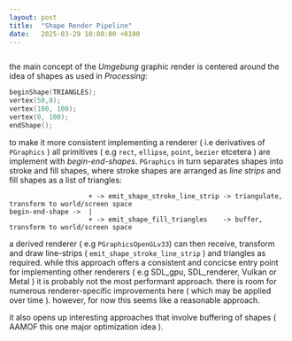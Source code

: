 ```yaml
---
layout: post
title:  "Shape Render Pipeline"
date:   2025-03-29 10:00:00 +0100
---
```


```

```

the main concept of the *Umgebung* graphic render is centered around the idea of shapes as used in *Processing*:

```c
beginShape(TRIANGLES);
vertex(50,0);
vertex(100, 100);
vertex(0, 100);
endShape();
```

to make it more consistent  implementing a renderer ( i.e derivatives of `PGraphics` ) all primitives ( e.g `rect`, `ellipse`, `point`, `bezier` etcetera ) are implement with *begin-end-shapes*. `PGraphics` in turn separates shapes into stroke and fill shapes, where stroke shapes are arranged as *line strips* and fill shapes as a list of triangles:

```
                    + -> emit_shape_stroke_line_strip -> triangulate, transform to world/screen space
begin-end-shape ->  |
                    + -> emit_shape_fill_triangles    -> buffer, transform to world/screen space
```

a derived renderer ( e.g `PGraphicsOpenGLv33`) can then receive, transform and draw line-strips ( `emit_shape_stroke_line_strip` ) and triangles as required. while this approach offers a consistent and concicse entry point for implementing other renderers ( e.g SDL_gpu, SDL_renderer, Vulkan or Metal ) it is probably not the most performant approach. there is room for numerous renderer-specific improvements here ( which may be applied over time ). however, for now this seems like a reasonable approach.

it also opens up interesting approaches that involve buffering of shapes ( AAMOF this one major optimization idea ).

